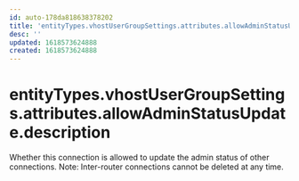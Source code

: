 ```yaml
---
id: auto-178da818638378202
title: 'entityTypes.vhostUserGroupSettings.attributes.allowAdminStatusUpdate.description'
desc: ''
updated: 1618573624888
created: 1618573624888
---
```

# entityTypes.vhostUserGroupSettings.attributes.allowAdminStatusUpdate.description

Whether this connection is allowed to update the admin status of other connections. Note: Inter-router connections cannot be deleted at any time.